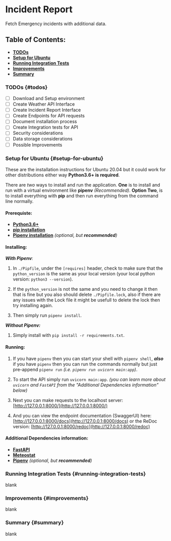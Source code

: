 # Incident Report

Fetch Emergency incidents with additional data.

## Table of Contents:

 * [**TODOs**](#todos)
 * [**Setup for Ubuntu**](#setup-for-ubuntu)
 * [**Running Integration Tests**](#running-integration-tests)
 * [**Improvements**](#improvements)
 * [**Summary**](#summary)

### TODOs {#todos}

 - [ ] Download and Setup environment
 - [ ] Create Weather API Interface
 - [ ] Create Incident Report Interface
 - [ ] Create Endpoints for API requests
 - [ ] Document installation process
 - [ ] Create Integration tests for API
 - [ ] Security considerations
 - [ ] Data storage considerations
 - [ ] Possible Improvements

### Setup for Ubuntu {#setup-for-ubuntu}

These are the installation instructions for Ubuntu 20.04 but it could work for other distributions either way **Python3.6+ is required**.

There are _two_ ways to install and run the application. **One** is to install and run with a virtual environment like **pipenv** _(Recommended)_. **Option Two**, is to install everything with **pip** and then run everything from the command line normally.

#### Prerequiste:

 * [**Python3.6+**](https://realpython.com/installing-python/)
 * [**pip installation**](https://linuxize.com/post/how-to-install-pip-on-ubuntu-20.04/)
 * [**Pipenv installation**](https://pipenv.pypa.io/en/latest/install/#pragmatic-installation-of-pipenv) _(optional, but **recommended**)_

#### Installing:

_**With Pipenv**:_

 1. In `./Pipfile`, under the `[requires]` header, check to make sure that the `python_version` is the same as your local version (your local python version: `python3 --version`).

 2. If the `python_version` is not the same and you need to change it then that is fine but you also should delete `./Pipfile.lock`, also if there are any issues with the Lock file it might be usefull to delete the lock then try installing again.

 3. Then simply run `pipenv install`.

_**Without Pipenv:**_

 1. Simply install with `pip install -r requirements.txt`.

#### Running:

 1. If you have `pipenv` then you can start your shell with `pipenv shell`, _**also**_ if you have `pipenv` then you can run the commands normally but just pre-append `pipenv run` _(i.e. `pipenv run uvicorn main:app`)_.
 
 2. To start the API simply run `uvicorn main:app`. _(you can learn more about `uvicorn`  and `FastAPI` from the "Additional Dependencies information" below)_

 3. Next you can make requests to the localhost server: [http://127.0.0.1:8000/](http://127.0.0.1:8000/)

 4. And you can view the endpoint documentation (SwaggerUI) here: [http://127.0.0.1:8000/docs](http://127.0.0.1:8000/docs) or the ReDoc version: [http://127.0.0.1:8000/redoc](http://127.0.0.1:8000/redoc)

#### Additional Dependencies information:

 * [**FastAPI**](https://fastapi.tiangolo.com/)
 * [**Meteostat**](https://dev.meteostat.net/)
 * [**Pipenv**](https://pipenv.pypa.io/en/latest/) _(optional, but **recommended**)_

### Running Integration Tests {#running-integration-tests}

blank

### Improvements {#improvements}

blank

### Summary {#summary}

blank